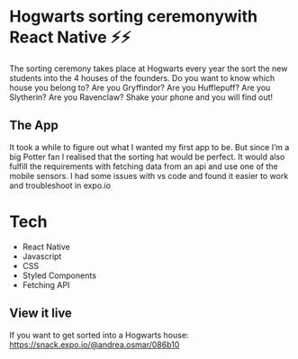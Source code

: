 # Hogwarts sorting ceremonywith React Native ⚡️⚡️

The sorting ceremony takes place at Hogwarts every year the sort the new students into the 4 houses of the founders.
Do you want to know which house you belong to?
Are you Gryffindor? Are you Hufflepuff? Are you Slytherin? Are you Ravenclaw? Shake your phone and you will find out!

## The App

It took a while to figure out what I wanted my first app to be. But since I’m a big Potter fan I realised that the sorting hat would be perfect. It would also fulfill the requirements with fetching data from an api and use one of the mobile sensors.
I had some issues with vs code and found it easier to work and troubleshoot in expo.io

# Tech 

- React Native
- Javascript
- CSS
- Styled Components
- Fetching API

## View it live

If you want to get sorted into a Hogwarts house: https://snack.expo.io/@andrea.osmar/086b10
